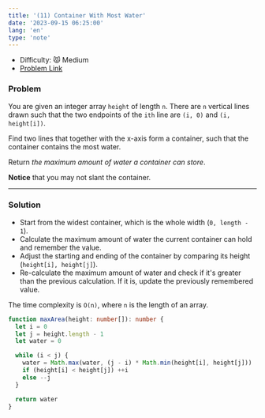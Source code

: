 ```yaml
---
title: '(11) Container With Most Water'
date: '2023-09-15 06:25:00'
lang: 'en'
type: 'note'
---
```


- Difficulty: 😾 Medium
- [Problem Link](https://leetcode.com/problems/container-with-most-water/description/?envType=study-plan-v2&envId=leetcode-75)

### Problem

You are given an integer array `height` of length `n`. There are `n` vertical lines drawn such that the two endpoints of the `ith` line are `(i, 0)` and `(i, height[i])`.

Find two lines that together with the x-axis form a container, such that the container contains the most water.

Return _the maximum amount of water a container can store_.

**Notice** that you may not slant the container.

---

### Solution

- Start from the widest container, which is the whole width (`0, length - 1`).
- Calculate the maximum amount of water the current container can hold and remember the value.
- Adjust the starting and ending of the container by comparing its height (`height[i], height[j]`).
- Re-calculate the maximum amount of water and check if it's greater than the previous calculation. If it is, update the previously remembered value.

The time complexity is `O(n)`, where `n` is the length of an array.

```ts
function maxArea(height: number[]): number {
  let i = 0
  let j = height.length - 1
  let water = 0

  while (i < j) {
    water = Math.max(water, (j - i) * Math.min(height[i], height[j]))
    if (height[i] < height[j]) ++i
    else --j
  }

  return water
}
```
